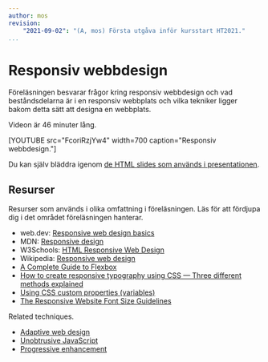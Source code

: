 ```yaml
---
author: mos
revision:
    "2021-09-02": "(A, mos) Första utgåva inför kursstart HT2021."
...
```

Responsiv webbdesign
====================

Föreläsningen besvarar frågor kring responsiv webbdesign och vad beståndsdelarna är i en responsiv webbplats och vilka tekniker ligger bakom detta sätt att designa en webbplats.

Videon är 46 minuter lång.

[YOUTUBE src="FcoriRzjYw4" width=700 caption="Responsiv webbdesign."]

Du kan själv bläddra igenom [de HTML slides som används i presentationen](https://dbwebb-se.github.io/webtec/lecture/L06-responsive-web-design/slide.html).



Resurser
------------------------

Resurser som används i olika omfattning i föreläsningen. Läs för att fördjupa dig i det området föreläsningen hanterar.

* web.dev: [Responsive web design basics](https://web.dev/responsive-web-design-basics/)
* MDN: [Responsive design](https://developer.mozilla.org/en-US/docs/Learn/CSS/CSS_layout/Responsive_Design)
* W3Schools: [HTML Responsive Web Design](https://www.w3schools.com/html/html_responsive.asp)
* Wikipedia: [Responsive web design](https://en.wikipedia.org/wiki/Responsive_web_design)
* [A Complete Guide to Flexbox](https://css-tricks.com/snippets/css/a-guide-to-flexbox/)
* [How to create responsive typography using CSS — Three different methods explained](https://dev.to/laurilllll/how-to-create-responsive-typography-using-css-three-different-methods-explained-50f8)
* [Using CSS custom properties (variables)](https://developer.mozilla.org/en-US/docs/Web/CSS/Using_CSS_custom_properties)
* [The Responsive Website Font Size Guidelines](https://learnui.design/blog/mobile-desktop-website-font-size-guidelines.html)


Related techniques.

* [Adaptive web design](https://en.wikipedia.org/wiki/Adaptive_web_design)
* [Unobtrusive JavaScript](https://en.wikipedia.org/wiki/Unobtrusive_JavaScript)
* [Progressive enhancement](https://en.wikipedia.org/wiki/Progressive_enhancement)
